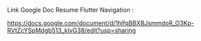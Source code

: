 Link Google Doc 
Resume Flutter Navigation :

https://docs.google.com/document/d/1hlfqBBXBJsmmdoR_O3Kp-RVtZcYSpMdgb513_klvG38/edit?usp=sharing

